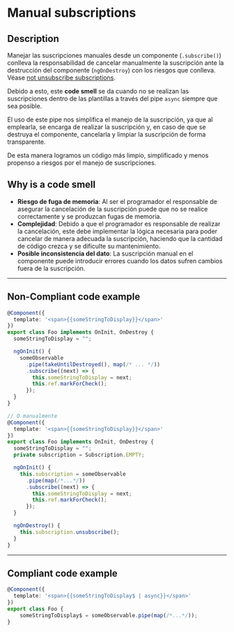 # Manual subscriptions
## Description
Manejar las suscripciones manuales desde un componente (`.subscribe()`) conlleva la responsabilidad de cancelar manualmente la suscripción ante la destrucción del componente (`ngOnDestroy`) con los riesgos que conlleva. Véase [not unsubscribe subscriptions](not_unsubscribe_subscriptions.md).

Debido a esto, este **code smell** se da cuando no se realizan las suscripciones dentro de las plantillas a través del pipe `async` siempre que sea posible. 

El uso de este pipe nos simplifica el manejo de la suscripción, ya que al emplearla, se encarga de realizar la suscripción y, en caso de que se destruya el componente, cancelarla y limpiar la suscripción de forma transparente.

De esta manera logramos un código más limpio, simplificado y menos propenso a riesgos por el manejo de suscripciones.

## Why is a code smell
- **Riesgo de fuga de memoria**: Al ser el programador el responsable de asegurar la cancelación de la suscripción puede que no se realice correctamente y se produzcan fugas de memoria.
- **Complejidad**: Debido a que el programador es responsable de realizar la cancelación, este debe implementar la lógica necesaria para poder cancelar de manera adecuada la suscripción, haciendo que la cantidad de código crezca y se dificulte su mantenimiento.
- **Posible inconsistencia del dato**: La suscripción manual en el componente puede introducir errores cuando los datos sufren cambios fuera de la suscripción.

---
## Non-Compliant code example
```typescript
@Component({
  template: '<span>{{someStringToDisplay}}</span>'
})
export class Foo implements OnInit, OnDestroy {
  someStringToDisplay = "";

  ngOnInit() {
    someObservable
      .pipe(takeUntilDestroyed(), map(/* ... */))
      .subscribe((next) => {
        this.someStringToDisplay = next;
        this.ref.markForCheck();
      });
  }
}

// O manualmente
@Component({
  template: '<span>{{someStringToDisplay}}</span>'
})
export class Foo implements OnInit, OnDestroy {
  someStringToDisplay = "";
  private subscription = Subscription.EMPTY;

  ngOnInit() {
    this.subscription = someObservable
      .pipe(map(/*...*/))
      .subscribe((next) => {
        this.someStringToDisplay = next;
        this.ref.markForCheck();
      });
  }

  ngOnDestroy() {
    this.subscription.unsubscribe();
  }
}
``` 
---
## Compliant code example
```typescript
@Component({
  template: '<span>{{someStringToDisplay$ | async}}</span>'
})
export class Foo {
    someStringToDisplay$ = someObservable.pipe(map(/*...*/));
}
```

[1]:https://zydesoft.com/must-know-clean-code-principles-in-angular/
[2]:https://blog.eyas.sh/2018/12/use-asyncpipe-when-possible/